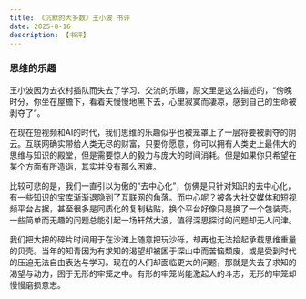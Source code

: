 ```yaml
---
title: 《沉默的大多数》王小波 书评
date: 2025-8-16
description: 【书评】
---
```

### 思维的乐趣

王小波因为去农村插队而失去了学习、交流的乐趣，原文里是这么描述的，“傍晚时分，你坐在屋檐下，看着天慢慢地黑下去，心里寂寞而凄凉，感到自己的生命被剥夺了”。

在现在短视频和AI的时代，我们思维的乐趣似乎也被笼罩上了一层将要被剥夺的阴云。互联网确实带给人类无尽的财富，只要你愿意，你可以拥有人类史上最伟大的思维与知识的殿堂，但是需要惊人的毅力与庞大的时间消耗。但是如果你只希望在某个方面有所造诣，其实并没有那么困难。

比较可悲的是，我们一直引以为傲的“去中心化”，仿佛是只针对知识的去中心化，有一些知识的宝库渐渐退隐到了互联网的角落。而中心呢？被各大社交媒体和短视频平台占据，甚至很多是同质化的复制粘贴，换个平台好像只是换了一个包装壳。一些简单而无趣的问题总能引起一场轩然大波，值得深思探讨的问题却无人问津。

我们把大把的碎片时间用于在沙滩上随意把玩沙砾，却再也无法拾起承载思维重量的贝壳。当年的知青因为有求知的渴望却被困于深山中而苦恼颓废，或是受到时代的压迫无法自由表达与学习。现在的人们却面临更大的问题，那就是失去了求知的渴望与动力，困于无形的牢笼之中。有形的牢笼尚能激起人的斗志，无形的牢笼却慢慢磨损意志。


